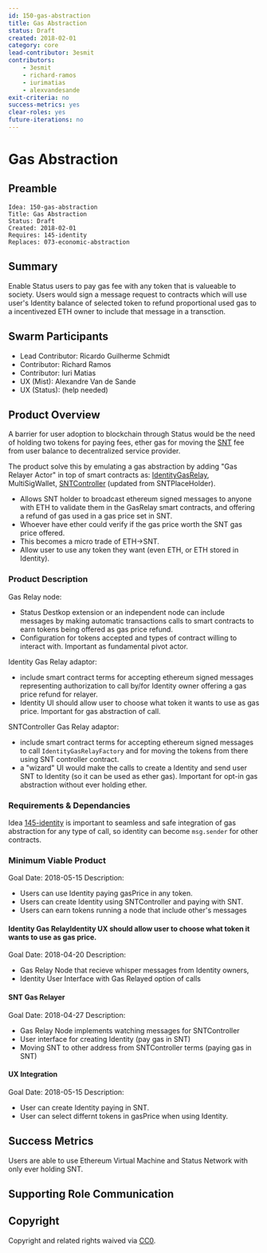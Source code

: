 ```yaml
---
id: 150-gas-abstraction
title: Gas Abstraction
status: Draft
created: 2018-02-01
category: core
lead-contributor: 3esmit
contributors:
    - 3esmit
    - richard-ramos
    - iurimatias
    - alexvandesande
exit-criteria: no
success-metrics: yes
clear-roles: yes
future-iterations: no
---
```


# Gas Abstraction

## Preamble

    Idea: 150-gas-abstraction
    Title: Gas Abstraction
    Status: Draft
    Created: 2018-02-01
    Requires: 145-identity
    Replaces: 073-economic-abstraction

## Summary

Enable Status users to pay gas fee with any token that is valueable to society. 
Users would sign a message request to contracts which will use user's Identity balance of selected token to refund proportional used gas to a incentivezed ETH owner to include that message in a transction.

## Swarm Participants

- Lead Contributor: Ricardo Guilherme Schmidt
- Contributor: Richard Ramos
- Contributor: Iuri Matias
- UX (Mist): Alexandre Van de Sande 
- UX (Status): (help needed)


## Product Overview

A barrier for user adoption to blockchain through Status would be the need of holding two tokens for paying fees, ether gas for moving the [SNT](https://etherscan.io/address/0x744d70fdbe2ba4cf95131626614a1763df805b9e#readContract) fee from user balance to decentralized service provider. 

The product solve this by emulating a gas abstraction by adding "Gas Relayer Actor" in top of smart contracts as: [Identity](https://github.com/status-im/contracts/blob/73-economic-abstraction/contracts/identity/Identity.sol)[GasRelay](https://github.com/status-im/contracts/blob/73-economic-abstraction/contracts/identity/IdentityGasRelay.sol), MultiSigWallet, [SNTController](https://github.com/status-im/contracts/blob/73-economic-abstraction/contracts/status/SNTController.sol#L82) (updated from SNTPlaceHolder). 

- Allows SNT holder to broadcast ethereum signed messages to anyone with ETH to validate them in the GasRelay smart contracts, and offering a refund of gas used in a gas price set in SNT. 
- Whoever have ether could verify if the gas price worth the SNT gas price offered.
- This becomes a micro trade of ETH->SNT.
- Allow user to use any token they want (even ETH, or ETH stored in Identity).

### Product Description

Gas Relay node: 
- Status Destkop extension or an independent node can include messages by making automatic transactions calls to smart contracts to earn tokens being offered as gas price refund.
- Configuration for tokens accepted and types of contract willing to interact with.
Important as fundamental pivot actor. 

Identity Gas Relay adaptor: 
- include smart contract terms for accepting ethereum signed messages representing authorization to call by/for Identity owner offering a gas price refund for relayer.
- Identity UI should allow user to choose what token it wants to use as gas price.
Important for gas abstraction of call. 

SNTController Gas Relay adaptor: 
- include smart contract terms for accepting ethereum signed messages to call `IdentityGasRelayFactory` and for moving the tokens from there using SNT controller contract.
- a "wizard" UI would make the calls to create a Identity and send user SNT to Identity (so it can be used as ether gas).
Important for opt-in gas abstraction without ever holding ether.


### Requirements & Dependancies

Idea [145-identity](https://github.com/status-im/ideas/pull/145) is important to seamless and safe integration of gas abstraction for any type of call, so identity can become `msg.sender` for other contracts.

### Minimum Viable Product

Goal Date: 2018-05-15
Description:
- Users can use Identity paying gasPrice in any token.
- Users can create Identity using SNTController and paying with SNT.
- Users can earn tokens running a node that include other's messages

#### Identity Gas RelayIdentity UX should allow user to choose what token it wants to use as gas price.


Goal Date: 2018-04-20
Description: 
- Gas Relay Node that recieve whisper messages from Identity owners, 
- Identity User Interface with Gas Relayed option of calls

#### SNT Gas Relayer

Goal Date: 2018-04-27
Description: 
- Gas Relay Node implements watching messages for SNTController 
- User interface for creating Identity (pay gas in SNT)
- Moving SNT to other address from SNTController terms (paying gas in SNT)

#### UX Integration

Goal Date: 2018-05-15
Description:
- User can create Identity paying in SNT.
- User can select differnt tokens in gasPrice when using Identity.

## Success Metrics

Users are able to use Ethereum Virtual Machine and Status Network with only ever holding SNT.

## Supporting Role Communication

## Copyright
Copyright and related rights waived via [CC0](https://creativecommons.org/publicdomain/zero/1.0/).
